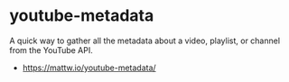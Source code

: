 # youtube-metadata
A quick way to gather all the metadata about a video, playlist, or channel from the YouTube API.

- https://mattw.io/youtube-metadata/